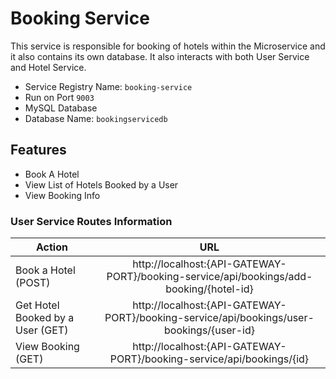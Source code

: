 # Booking Service

This service is responsible for booking of hotels within the Microservice and it also contains its own database.
It also interacts with both User Service and Hotel Service.


- Service Registry Name: `booking-service`
- Run on Port `9003`
- MySQL Database
- Database Name: `bookingservicedb`


## Features
- Book A Hotel
- View List of Hotels Booked by a User
- View Booking Info


### User Service Routes Information

| Action                              | URL                                                                                     | 
| -------------                       |:-----------------------------------------------------------------------------------:    | 
| Book a Hotel (POST)                 | http://localhost:{API-GATEWAY-PORT}/booking-service/api/bookings/add-booking/{hotel-id} | 
| Get Hotel Booked by a User (GET)    | http://localhost:{API-GATEWAY-PORT}/booking-service/api/bookings/user-bookings/{user-id}|   
| View Booking (GET)                  | http://localhost:{API-GATEWAY-PORT}/booking-service/api/bookings/{id}                   |  

